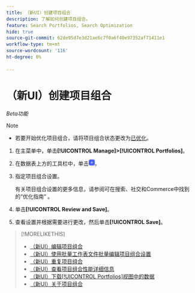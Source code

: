 ```yaml
---
title: （新UI）创建项目组合
description: 了解如何创建项目组合。
feature: Search Portfolios, Search Optimization
hide: true
source-git-commit: 62de95d7e3d21ae6c7f0a6f40e97352af71411e1
workflow-type: tm+mt
source-wordcount: '116'
ht-degree: 0%

---
```


# （新UI）创建项目组合

*Beta功能*

>[!NOTE]
>
>* 若要开始优化项目组合，请将项目组合状态更改为[已优化](portfolio-about.md#portfolio-status)。

1. 在主菜单中，单击&#x200B;**[!UICONTROL Manage]>[!UICONTROL Portfolios]**。

1. 在数据表上方的工具栏中，单击![添加](/help/search-social-commerce/assets/add-new.png "添加")。

1. 指定项目组合设置。

   有关项目组合设置的更多信息，请参阅可在搜索、社交和Commerce中找到的“优化指南” 。

1. 单击&#x200B;**[!UICONTROL Review and Save]**。

1. 查看设置并根据需要进行更改，然后单击&#x200B;**[!UICONTROL Save]**。

>[!MORELIKETHIS]
>
>* [（新UI）编辑项目组合](portfolio-edit.md)
>* [（新UI）使用批量工作表文件批量编辑项目组合设置](portfolio-bulksheets.md)
>* [（新UI）重复项目组合](portfolio-duplicate.md)
>* [（新UI）查看项目组合性能详细信息](portfolio-details.md)
>* [（新UI）下载[!UICONTROL Portfolios]视图中的数据](portfolio-view-report.md)
>* [（新UI）关于项目组合](portfolio-about.md)

